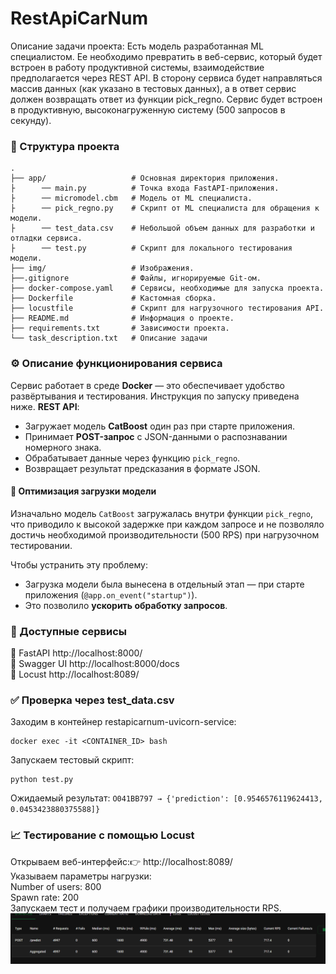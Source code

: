# RestApiCarNum
Описание задачи проекта:
Есть модель разработанная ML специалистом. 
Ее необходимо превратить в веб-сервис, 
который будет встроен в работу продуктивной системы, взаимодействие предполагается через REST API. 
В сторону сервиса будет направляться массив данных (как указано в тестовых данных), 
а в ответ сервис должен возвращать ответ из функции pick_regno. 
Сервис будет встроен в продуктивную, высоконагруженную систему (500 запросов в секунду).

### 📁 Структура проекта  
```
.
├── app/                   # Основная директория приложения.
├      ── main.py          # Точка входа FastAPI-приложения.
├      ── micromodel.cbm   # Модель от ML специалиста.
├      ── pick_regno.py    # Скрипт от ML специалиста для обращения к модели.
├      ── test_data.csv    # Небольшой объем данных для разработки и отладки сервиса.
├      ── test.py          # Скрипт для локального тестирования модели.
├── img/                   # Изображения.
├──.gitignore              # Файлы, игнорируемые Git-ом.
├── docker-compose.yaml    # Сервисы, необходимые для запуска проекта.
├── Dockerfile             # Кастомная сборка.
├── locustfile             # Скрипт для нагрузочного тестирования API.
├── README.md              # Информация о проекте.
├── requirements.txt       # Зависимости проекта.
└── task_description.txt   # Описание задачи
```

### ⚙️ Описание функционирования сервиса
Сервис работает в среде **Docker** — это обеспечивает удобство развёртывания и тестирования. Инструкция по запуску приведена ниже.
**REST API**:
- Загружает модель **CatBoost** один раз при старте приложения.
- Принимает **POST-запрос** с JSON-данными о распознавании номерного знака.
- Обрабатывает данные через функцию `pick_regno`.
- Возвращает результат предсказания в формате JSON.

#### 🔄 Оптимизация загрузки модели
Изначально модель `CatBoost` загружалась внутри функции `pick_regno`, что приводило к высокой задержке при каждом запросе и не позволяло достичь необходимой производительности (500 RPS) при нагрузочном тестировании.

Чтобы устранить эту проблему:
- Загрузка модели была вынесена в отдельный этап — при старте приложения (`@app.on_event("startup")`).
- Это позволило **ускорить обработку запросов**.

### 📡 Доступные сервисы  
🔧 FastAPI    http://localhost:8000/	  
📘 Swagger UI http://localhost:8000/docs	  
🐍 Locust	  http://localhost:8089/  

### ✅ Проверка через test_data.csv
Заходим в контейнер restapicarnum-uvicorn-service:
~~~
docker exec -it <CONTAINER_ID> bash
~~~
Запускаем тестовый скрипт:
~~~
python test.py
~~~
Ожидаемый результат: `О041ВВ797 → {'prediction': [0.9546576119624413, 0.0453423880375588]}`

### 📈 Тестирование с помощью Locust  
Открываем веб-интерфейс:👉 http://localhost:8089/  
Указываем параметры нагрузки:  
Number of users: 800  
Spawn rate: 200  
Запускаем тест и получаем графики производительности RPS.
![RPS](/img/locust_test.png)

